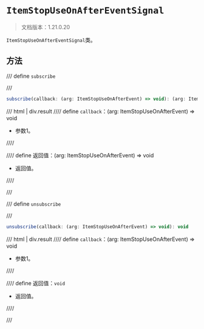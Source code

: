 # `ItemStopUseOnAfterEventSignal`

> 文档版本：1.21.0.20

`ItemStopUseOnAfterEventSignal`类。

## 方法

/// define
`subscribe`


///

```js
subscribe(callback: (arg: ItemStopUseOnAfterEvent) => void): (arg: ItemStopUseOnAfterEvent) => void
```

/// html | div.result
//// define
`callback`：(arg: ItemStopUseOnAfterEvent) => void

- 参数1。


////

//// define
返回值：(arg: ItemStopUseOnAfterEvent) => void

- 返回值。


////

///


/// define
`unsubscribe`


///

```js
unsubscribe(callback: (arg: ItemStopUseOnAfterEvent) => void): void
```

/// html | div.result
//// define
`callback`：(arg: ItemStopUseOnAfterEvent) => void

- 参数1。


////

//// define
返回值：`void`

- 返回值。


////

///

